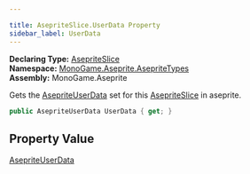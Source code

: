 ```yaml
---

title: AsepriteSlice.UserData Property
sidebar_label: UserData
---
```

**Declaring Type:** [AsepriteSlice](../)  
**Namespace:** [MonoGame.Aseprite.AsepriteTypes](../../)  
**Assembly:** MonoGame.Aseprite

Gets the [AsepriteUserData](../../AsepriteUserData/) set for this [AsepriteSlice](../) in aseprite.

```csharp
public AsepriteUserData UserData { get; }
```

## Property Value

[AsepriteUserData](../../AsepriteUserData/)


